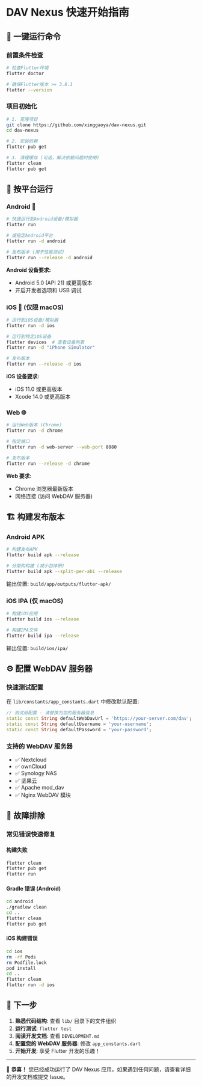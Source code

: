 # DAV Nexus 快速开始指南

## 🚀 一键运行命令

### 前置条件检查

```bash
# 检查Flutter环境
flutter doctor

# 确保Flutter版本 >= 3.8.1
flutter --version
```

### 项目初始化

```bash
# 1. 克隆项目
git clone https://github.com/xinggaoya/dav-nexus.git
cd dav-nexus

# 2. 安装依赖
flutter pub get

# 3. 清理缓存 (可选，解决依赖问题时使用)
flutter clean
flutter pub get
```

## 📱 按平台运行

### Android 📲

```bash
# 快速运行到Android设备/模拟器
flutter run

# 或指定Android平台
flutter run -d android

# 发布版本 (用于性能测试)
flutter run --release -d android
```

**Android 设备要求:**

- Android 5.0 (API 21) 或更高版本
- 开启开发者选项和 USB 调试

### iOS 🍎 (仅限 macOS)

```bash
# 运行到iOS设备/模拟器
flutter run -d ios

# 运行到特定iOS设备
flutter devices  # 查看设备列表
flutter run -d "iPhone Simulator"

# 发布版本
flutter run --release -d ios
```

**iOS 设备要求:**

- iOS 11.0 或更高版本
- Xcode 14.0 或更高版本

### Web 🌐

```bash
# 运行Web版本 (Chrome)
flutter run -d chrome

# 指定端口
flutter run -d web-server --web-port 8080

# 发布版本
flutter run --release -d chrome
```

**Web 要求:**

- Chrome 浏览器最新版本
- 网络连接 (访问 WebDAV 服务器)

## 🏗️ 构建发布版本

### Android APK

```bash
# 构建发布APK
flutter build apk --release

# 分架构构建 (减小包体积)
flutter build apk --split-per-abi --release
```

输出位置: `build/app/outputs/flutter-apk/`

### iOS IPA (仅 macOS)

```bash
# 构建iOS应用
flutter build ios --release

# 构建IPA文件
flutter build ipa --release
```

输出位置: `build/ios/ipa/`

## ⚙️ 配置 WebDAV 服务器

### 快速测试配置

在 `lib/constants/app_constants.dart` 中修改默认配置:

```dart
// 测试用配置 - 请替换为您的服务器信息
static const String defaultWebDavUrl = 'https://your-server.com/dav';
static const String defaultUsername = 'your-username';
static const String defaultPassword = 'your-password';
```

### 支持的 WebDAV 服务器

- ✅ Nextcloud
- ✅ ownCloud
- ✅ Synology NAS
- ✅ 坚果云
- ✅ Apache mod_dav
- ✅ Nginx WebDAV 模块

## 🐛 故障排除

### 常见错误快速修复

#### 构建失败

```bash
flutter clean
flutter pub get
flutter run
```

#### Gradle 错误 (Android)

```bash
cd android
./gradlew clean
cd ..
flutter clean
flutter pub get
```

#### iOS 构建错误

```bash
cd ios
rm -rf Pods
rm Podfile.lock
pod install
cd ..
flutter clean
flutter run -d ios
```

## 🎯 下一步

1. **熟悉代码结构**: 查看 `lib/` 目录下的文件组织
2. **运行测试**: `flutter test`
3. **阅读开发文档**: 查看 `DEVELOPMENT.md`
4. **配置您的 WebDAV 服务器**: 修改 `app_constants.dart`
5. **开始开发**: 享受 Flutter 开发的乐趣！

---

🎉 **恭喜！** 您已经成功运行了 DAV Nexus 应用。如果遇到任何问题，请查看详细的开发文档或提交 Issue。
